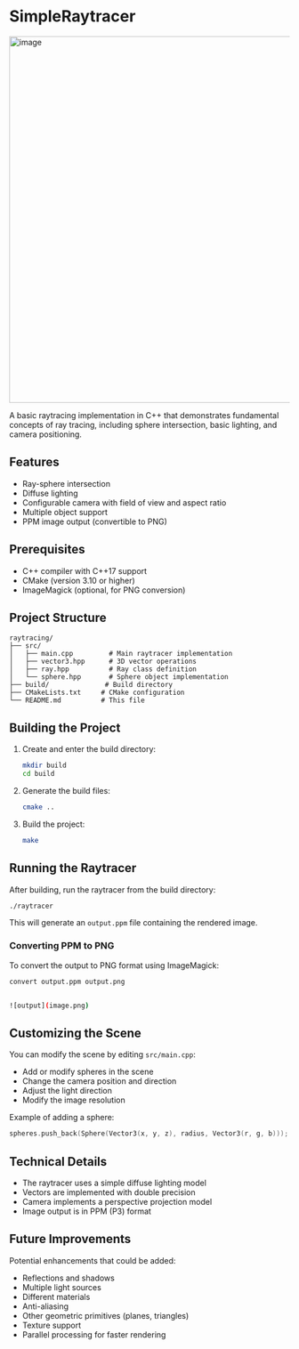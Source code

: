 # SimpleRaytracer
<img width="1251" height="659" alt="image" src="https://github.com/user-attachments/assets/77a07c22-b4ce-44fd-9552-111a799852cb" />


A basic raytracing implementation in C++ that demonstrates fundamental concepts of ray tracing, including sphere intersection, basic lighting, and camera positioning.

## Features

- Ray-sphere intersection
- Diffuse lighting
- Configurable camera with field of view and aspect ratio
- Multiple object support
- PPM image output (convertible to PNG)

## Prerequisites

- C++ compiler with C++17 support
- CMake (version 3.10 or higher)
- ImageMagick (optional, for PNG conversion)

## Project Structure

```
raytracing/
├── src/
│   ├── main.cpp         # Main raytracer implementation
│   ├── vector3.hpp      # 3D vector operations
│   ├── ray.hpp          # Ray class definition
│   └── sphere.hpp       # Sphere object implementation
├── build/              # Build directory
├── CMakeLists.txt     # CMake configuration
└── README.md          # This file
```

## Building the Project

1. Create and enter the build directory:
   ```bash
   mkdir build
   cd build
   ```

2. Generate the build files:
   ```bash
   cmake ..
   ```

3. Build the project:
   ```bash
   make
   ```

## Running the Raytracer

After building, run the raytracer from the build directory:
```bash
./raytracer
```

This will generate an `output.ppm` file containing the rendered image.

### Converting PPM to PNG

To convert the output to PNG format using ImageMagick:
```bash
convert output.ppm output.png


![output](image.png)
```

## Customizing the Scene

You can modify the scene by editing `src/main.cpp`:

- Add or modify spheres in the scene
- Change the camera position and direction
- Adjust the light direction
- Modify the image resolution

Example of adding a sphere:
```cpp
spheres.push_back(Sphere(Vector3(x, y, z), radius, Vector3(r, g, b)));
```

## Technical Details

- The raytracer uses a simple diffuse lighting model
- Vectors are implemented with double precision
- Camera implements a perspective projection model
- Image output is in PPM (P3) format

## Future Improvements

Potential enhancements that could be added:

- Reflections and shadows
- Multiple light sources
- Different materials
- Anti-aliasing
- Other geometric primitives (planes, triangles)
- Texture support
- Parallel processing for faster rendering

